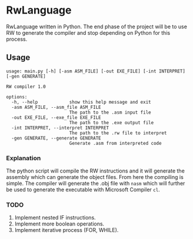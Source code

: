 # RwLanguage
RwLanguage written in Python.
The end phase of the project will be to use RW to generate the compiler and stop depending on Python for this process.

## Usage

```
usage: main.py [-h] [-asm ASM_FILE] [-out EXE_FILE] [-int INTERPRET] [-gen GENERATE]

RW compiler 1.0

options:
  -h, --help            show this help message and exit
  -asm ASM_FILE, --asm_file ASM_FILE
                        The path to the .asm input file
  -out EXE_FILE, --exe_file EXE_FILE
                        The path to the .exe output file
  -int INTERPRET, --interpret INTERPRET
                        The path to the .rw file to interpret
  -gen GENERATE, --generate GENERATE
                        Generate .asm from interpreted code
```

### Explanation
The python script will compile the RW instructions and it will generate the assembly which can generate the object files.
From here the compiling is simple. The compiler will generate the .obj file with `nasm` which will further be used to generate the executable with Microsoft Compiler `cl`.

### TODO
1. Implement nested IF instructions.
2. Implement more boolean operations.
3. Implement iterative process (FOR, WHILE).
